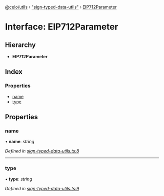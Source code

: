 [@celo/utils](../README.md) › ["sign-typed-data-utils"](../modules/_sign_typed_data_utils_.md) › [EIP712Parameter](_sign_typed_data_utils_.eip712parameter.md)

# Interface: EIP712Parameter

## Hierarchy

* **EIP712Parameter**

## Index

### Properties

* [name](_sign_typed_data_utils_.eip712parameter.md#name)
* [type](_sign_typed_data_utils_.eip712parameter.md#type)

## Properties

###  name

• **name**: *string*

*Defined in [sign-typed-data-utils.ts:8](https://github.com/celo-org/celo-monorepo/blob/master/packages/sdk/utils/src/sign-typed-data-utils.ts#L8)*

___

###  type

• **type**: *string*

*Defined in [sign-typed-data-utils.ts:9](https://github.com/celo-org/celo-monorepo/blob/master/packages/sdk/utils/src/sign-typed-data-utils.ts#L9)*
